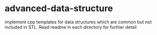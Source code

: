 # advanced-data-structure
implement cpp templates for data structures which are common but not included in STL.
Read readme in each directory for further detail
